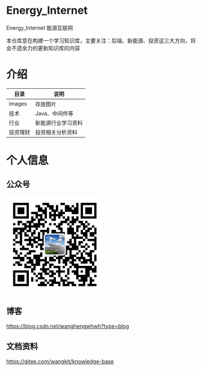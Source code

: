 # Energy_Internet
Energy_Internet  能源互联网

本仓库意在构建一个学习知识库，主要关注：后端、新能源、投资这三大方向，将会不遗余力的更新知识库的内容

# 介绍
| 目录     | 说明        |
|--------|-----------|
| images | 存放图片      |
| 技术     | Java、中间件等 |
| 行业     | 新能源行业学习资料 |
| 投资理财   | 投资相关分析资料  |

# 个人信息
## 公众号
![alt text](https://github.com/wanghengGit/Energy_Internet/blob/main/images/%E5%85%AC%E4%BC%97%E5%8F%B7.jpg)

## 博客
https://blog.csdn.net/wanghengwhwh?type=blog

## 文档资料

https://gitee.com/wangkit/knowledge-base

